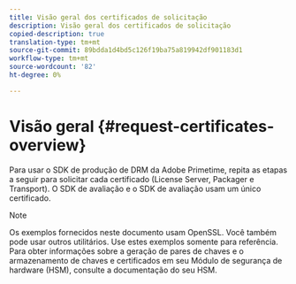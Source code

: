 ```yaml
---
title: Visão geral dos certificados de solicitação
description: Visão geral dos certificados de solicitação
copied-description: true
translation-type: tm+mt
source-git-commit: 89bdda1d4bd5c126f19ba75a819942df901183d1
workflow-type: tm+mt
source-wordcount: '82'
ht-degree: 0%

---
```



# Visão geral {#request-certificates-overview}

Para usar o SDK de produção de DRM da Adobe Primetime, repita as etapas a seguir para solicitar cada certificado (License Server, Packager e Transport). O SDK de avaliação e o SDK de avaliação usam um único certificado.

>[!NOTE]
>
>Os exemplos fornecidos neste documento usam OpenSSL. Você também pode usar outros utilitários. Use estes exemplos somente para referência. Para obter informações sobre a geração de pares de chaves e o armazenamento de chaves e certificados em seu Módulo de segurança de hardware (HSM), consulte a documentação do seu HSM.